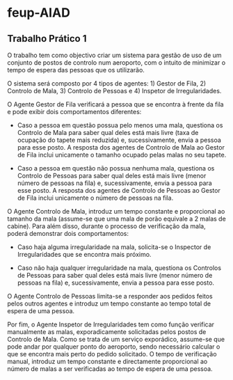 # feup-AIAD

## Trabalho Prático 1

O trabalho tem como objectivo criar um sistema para gestão de uso de um conjunto de postos de controlo num aeroporto, com o intuito de minimizar o tempo de espera das pessoas que os utilizarão.

O sistema será composto por 4 tipos de agentes: 1) Gestor de Fila, 2) Controlo de Mala, 3) Controlo de Pessoas e 4) Inspetor de Irregularidades. 

O Agente Gestor de Fila verificará a pessoa que se encontra à frente da fila e pode exibir dois comportamentos diferentes: 

- Caso a pessoa em questão possua pelo menos uma mala, questiona os Controlo de Mala para saber qual deles está mais livre (taxa de ocupação do tapete mais reduzida) e, sucessivamente, envia a pessoa para esse posto. A resposta dos agentes de Controlo de Mala ao Gestor de Fila inclui unicamente o tamanho ocupado pelas malas no seu tapete. 

- Caso a pessoa em questão não possua nenhuma mala, questiona os Controlo de Pessoas para saber qual deles está mais livre (menor número de pessoas na fila) e, sucessivamente, envia a pessoa para esse posto. A resposta dos agentes de Controlo de Pessoas ao Gestor de Fila inclui unicamente o número de pessoas na fila. 

 O Agente Controlo de Mala, introduz um tempo constante e proporcional ao tamanho da mala (assume-se que uma mala de porão equivale a 2 malas de cabine). Para além disso, durante o processo de verificação da mala, poderá demonstrar dois comportamentos: 
 
- Caso haja alguma irregularidade na mala, solicita-se o Inspector de Irregularidades que se encontra mais próximo.
 
- Caso não haja qualquer irregularidade na mala, questiona os Controlos de Pessoas para saber qual deles está mais livre (menor número de pessoas na fila) e, sucessivamente, envia a pessoa para esse posto. 

 O Agente Controlo de Pessoas limita-se a responder aos pedidos feitos pelos outros agentes e introduz um tempo constante ao tempo total de espera de uma pessoa.
 
 Por fim, o Agente Inspetor de Irregularidades tem como função verificar manualmente as malas, exporadicamente solicitadas pelos postos de Controlo de Mala. Como se trata de um serviço exporádico, assume-se que pode andar por qualquer ponto do aeroporto, sendo necessário calcular o que se encontra mais perto do pedido solicitado. O tempo de verificação manual, introduz um tempo constante e directamente proporcional ao número de malas a ser verificadas ao tempo de espera de uma pessoa.

